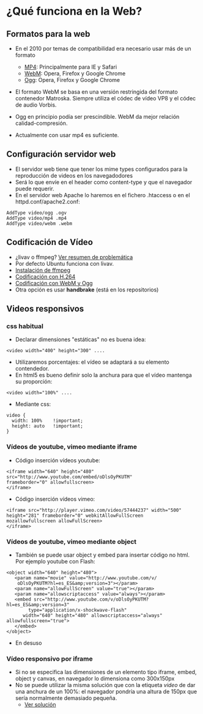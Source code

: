 # ¿Qué funciona en la Web?



## Formatos para la web
- En el 2010 por temas de compatibilidad era necesario usar más de un formato
  - [MP4](http://caniuse.com/#feat=mpeg4): Principalmente para IE y Safari 
  - [WebM](http://caniuse.com/#feat=webm): Opera, Firefox y Google Chrome
  - [Ogg](http://caniuse.com/#feat=ogv): Opera, Firefox y Google Chrome
- El formato WebM se basa en una versión restringida del formato contenedor Matroska. Siempre utiliza el códec de vídeo VP8 y el códec de audio Vorbis.
- Ogg en principio podía ser prescindible. WebM da mejor relación calidad-compresión.

- Actualmente con usar mp4 es suficiente.


## Configuración servidor web
- El servidor web tiene que tener los mime types configurados para la reproducción de videos en los navegadodores
- Será lo que envíe en el header como content-type y que el navegador puede requerir.
- En el servidor web Apache lo haremos en el fichero .htaccess o en el httpd.conf/apache2.conf:
```
AddType video/ogg .ogv
AddType video/mp4 .mp4
AddType video/webm .webm
```


## Codificación de Vídeo
- ¿livav o ffmpeg? [Ver resumen de problemática](http://askubuntu.com/questions/432542/is-ffmpeg-missing-from-the-official-repositories-in-14-04)
- Por defecto Ubuntu funciona con livav. 
- [Instalación de ffmpeg](https://ffmpeg.org/trac/ffmpeg/wiki/UbuntuCompilationGuide)
- [Codificación con H.264](https://www.virag.si/2012/01/web-video-encoding-tutorial-with-ffmpeg-0-9/) 
- [Codificación con WebM y Ogg](https://www.virag.si/2012/01/webm-web-video-encoding-tutorial-with-ffmpeg-0-9/) 
- Otra opción es usar **handbrake** (está en los repositorios)



## Videos responsivos


### css habitual
- Declarar dimensiones "estáticas" no es buena idea: 
```
<video width="400" height="300" ....
```

- Utilizaremos porcentajes: el vídeo se adaptará a su elemento contendedor.
- En html5 es bueno definir solo la anchura para que el vídeo mantenga su proporción:

```
<video width="100%" ....
```

- Mediante css:

```
video {
  width: 100%    !important;
  height: auto   !important;
}
```


### Vídeos de youtube, vimeo mediante iframe

- Código inserción vídeos youtube:

```
<iframe width="640" height="480" 
src="http://www.youtube.com/embed/oDlsOyPKUTM" 
frameborder="0" allowfullscreen>
</iframe>
```


- Código inserción vídeos vimeo:

```
<iframe src="http://player.vimeo.com/video/57444237" width="500" 
height="281" frameborder="0" webkitAllowFullScreen 
mozallowfullscreen allowFullScreen>
</iframe> 
```


### Vídeos de youtube, vimeo mediante object

- También se puede usar object y embed para insertar código no html. Por ejemplo youtube con Flash:

~~~
<object width="640" height="480">
   <param name="movie" value="http://www.youtube.com/v/
	oDlsOyPKUTM?hl=es_ES&amp;version=3"></param>
   <param name="allowFullScreen" value="true"></param>
   <param name="allowscriptaccess" value="always"></param>
   <embed src="http://www.youtube.com/v/oDlsOyPKUTM?hl=es_ES&amp;version=3" 
		type="application/x-shockwave-flash" 
      width="640" height="480" allowscriptaccess="always" allowfullscreen="true">
   </embed>
</object>
~~~

- En desuso


### Vídeo responsivo por iframe
- Si no se especifica las dimensiones de un elemento tipo iframe, embed, object y canvas, en navegador lo dimensiona como 300x150px
- No se puede utilizar la misma solución que con la etiqueta *video* de dar una anchura de un 100%: el navegador pondría una altura de 150px que sería normalmente demasiado pequeña.
    - [Ver solución](http://css-tricks.com/NetMag/FluidWidthVideo/Article-FluidWidthVideo.php) 